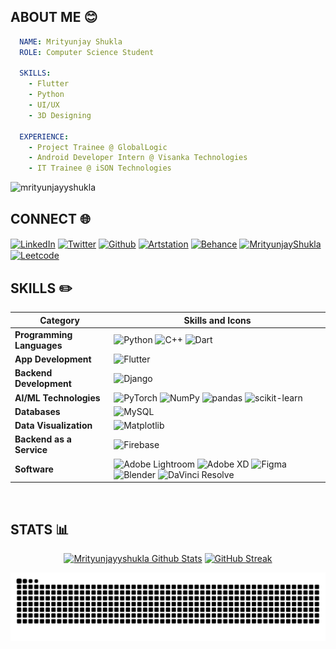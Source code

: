 ## ABOUT ME 😊
```yaml
  NAME: Mrityunjay Shukla
  ROLE: Computer Science Student

  SKILLS:
    - Flutter
    - Python
    - UI/UX
    - 3D Designing

  EXPERIENCE:
    - Project Trainee @ GlobalLogic
    - Android Developer Intern @ Visanka Technologies
    - IT Trainee @ iSON Technologies
```
<p align="left"> <img src="https://komarev.com/ghpvc/?username=mrityunjayyshukla&label=Profile%20views&color=0077B5&style=flat" alt="mrityunjayyshukla"/> </p>

## CONNECT 🌐

<p align="left">
<a href="https://www.linkedin.com/in/mrityunjayyshukla" target="blank"><img align="center" src="https://img.shields.io/badge/LinkedIn-0077B5?style=for-the-badge&logo=linkedin&logoColor=white" alt="LinkedIn"/></a>
<a href="https://x.com/mrityunjayys" target="blank"><img align="center" src="https://img.shields.io/badge/Twitter/X-000000?style=for-the-badge&logo=x&logoColor=white" alt="Twitter" /></a>
<a href="https://github.com/Mrityunjayyshukla" target="blank"><img align="center" src="https://img.shields.io/badge/GitHub-000000?style=for-the-badge&logo=github&logoColor=white" alt="Github" /></a>
<a href="https://artstation.com/mrityunjay_2003" target="blank"><img align="center" src="https://img.shields.io/badge/ArtStation-12100E?style=for-the-badge&logo=artstation&logoColor=blue" alt="Artstation"/></a>
<a href="https://www.behance.net/mrityunjayshukla" target="blank"><img align="center" src="https://img.shields.io/badge/Behance-0077B5?style=for-the-badge&logo=behance&logoColor=white" alt="Behance"/></a>
<a href="https://mrityunjayyshukla.github.io/Portfolio-Website/" target="blank"><img align="center" src="https://img.shields.io/badge/Portfolio-%23000000.svg?style=for-the-badge&logo=firefox&logoColor=#FF7139" alt="MrityunjayShukla" /></a>
<a href="https://leetcode.com/u/mrityunjayyshukla" target="blank"><img align="center" src="https://img.shields.io/badge/-LeetCode-FFA116?style=for-the-badge&logo=LeetCode&logoColor=black" alt="Leetcode" /></a>

<br>

## SKILLS ✏️

| Category                     | Skills and Icons                                                            |
|------------------------------|---------------------------------------------------------------------------|
| **Programming Languages**    | ![Python](https://img.shields.io/badge/python-3670A0?style=for-the-badge&logo=python&logoColor=ffdd54) ![C++](https://img.shields.io/badge/c++-%2300599C.svg?style=for-the-badge&logo=c%2B%2B&logoColor=white) ![Dart](https://img.shields.io/badge/Dart-BCDFE0.svg?style=for-the-badge&logo=dart&logoColor=blue) |
| **App Development**     | ![Flutter](https://img.shields.io/badge/flutter-%2320232a.svg?style=for-the-badge&logo=flutter&logoColor=%2361DAFB) |
| **Backend Development**      | ![Django](https://img.shields.io/badge/django-288955?style=for-the-badge&logo=django&logoColor=white) |
| **AI/ML Technologies**       | ![PyTorch](https://img.shields.io/badge/PyTorch-%23EE4C2C.svg?style=for-the-badge&logo=PyTorch&logoColor=white)  ![NumPy](https://img.shields.io/badge/numpy-%23013243.svg?style=for-the-badge&logo=numpy&logoColor=white) ![pandas](https://img.shields.io/badge/pandas-%23150458.svg?style=for-the-badge&logo=pandas&logoColor=white) ![scikit-learn](https://img.shields.io/badge/scikit--learn-%23F7931E.svg?style=for-the-badge&logo=scikit-learn&logoColor=white) |
| **Databases**                | ![MySQL](https://img.shields.io/badge/mysql-4479A1.svg?style=for-the-badge&logo=mysql&logoColor=white) |
| **Data Visualization**       | ![Matplotlib](https://img.shields.io/badge/Matplotlib-%23ffffff.svg?style=for-the-badge&logo=Matplotlib&logoColor=black)
| **Backend as a Service**     | ![Firebase](https://img.shields.io/badge/firebase-a08021?style=for-the-badge&logo=firebase&logoColor=ffcd34) |
| **Software**                 | ![Adobe Lightroom](https://img.shields.io/badge/adobe%20lightroom-%2331A8FF.svg?style=for-the-badge&logo=adobe%20lightroom&logoColor=black) ![Adobe XD](https://img.shields.io/badge/adobe%20xd-9305E0.svg?style=for-the-badge&logo=adobe%20xd&logoColor=black) ![Figma](https://img.shields.io/badge/figma-%23F24E1E.svg?style=for-the-badge&logo=figma&logoColor=white) ![Blender](https://img.shields.io/badge/blender-%23F5792A.svg?style=for-the-badge&logo=blender&logoColor=white) ![DaVinci Resolve](https://img.shields.io/badge/DaVinci%20Resolve-black?style=for-the-badge&logo=davinciresolve&logoColor=white) |

<br>

## STATS 📊
<p align="center">
  <a href="https://github.com/Mrityunjayyshukla/github-readme-stats"><img alt="Mrityunjayyshukla Github Stats" src="https://github-readme-stats.vercel.app/api?username=mrityunjayyshukla&show_icons=true&count_private=true&theme=react&hide_border=true&bg_color=0D1117" height = "150"/></a>
  <a href="https://git.io/streak-stats"><img src="https://streak-stats.demolab.com?user=mrityunjayyshukla&theme=react&hide_border=true&date_format=M%20j%5B%2C%20Y%5D&background=0D1117" height="150" alt="GitHub Streak" /></a>
  
  <br/>
</a>
</p>


<p align="center"> <img src="https://raw.githubusercontent.com/mrityunjayyshukla/mrityunjayyshukla/output/snake.svg" alt="Snake animation" /></p>

